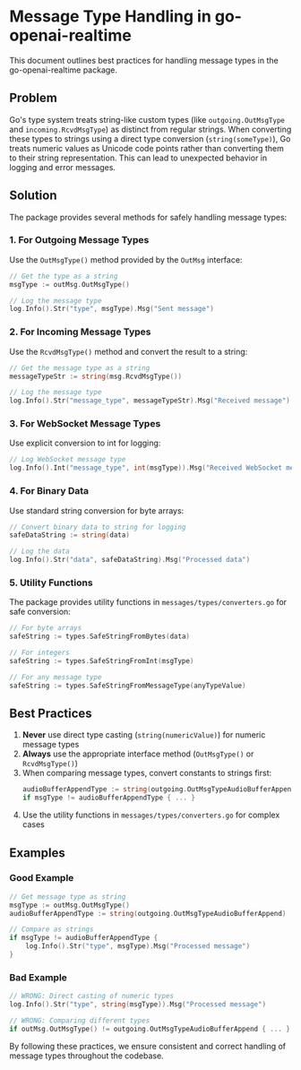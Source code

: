 # Message Type Handling in go-openai-realtime

This document outlines best practices for handling message types in the go-openai-realtime package.

## Problem

Go's type system treats string-like custom types (like `outgoing.OutMsgType` and `incoming.RcvdMsgType`) 
as distinct from regular strings. When converting these types to strings using a direct type conversion 
(`string(someType)`), Go treats numeric values as Unicode code points rather than converting them to 
their string representation. This can lead to unexpected behavior in logging and error messages.

## Solution

The package provides several methods for safely handling message types:

### 1. For Outgoing Message Types

Use the `OutMsgType()` method provided by the `OutMsg` interface:

```go
// Get the type as a string
msgType := outMsg.OutMsgType()

// Log the message type
log.Info().Str("type", msgType).Msg("Sent message")
```

### 2. For Incoming Message Types

Use the `RcvdMsgType()` method and convert the result to a string:

```go
// Get the message type as a string
messageTypeStr := string(msg.RcvdMsgType())

// Log the message type
log.Info().Str("message_type", messageTypeStr).Msg("Received message")
```

### 3. For WebSocket Message Types

Use explicit conversion to int for logging:

```go
// Log WebSocket message type
log.Info().Int("message_type", int(msgType)).Msg("Received WebSocket message")
```

### 4. For Binary Data

Use standard string conversion for byte arrays:

```go
// Convert binary data to string for logging
safeDataString := string(data)

// Log the data
log.Info().Str("data", safeDataString).Msg("Processed data")
```

### 5. Utility Functions

The package provides utility functions in `messages/types/converters.go` for safe conversion:

```go
// For byte arrays
safeString := types.SafeStringFromBytes(data)

// For integers
safeString := types.SafeStringFromInt(msgType)

// For any message type
safeString := types.SafeStringFromMessageType(anyTypeValue)
```

## Best Practices

1. **Never** use direct type casting (`string(numericValue)`) for numeric message types
2. **Always** use the appropriate interface method (`OutMsgType()` or `RcvdMsgType()`)
3. When comparing message types, convert constants to strings first:
   ```go
   audioBufferAppendType := string(outgoing.OutMsgTypeAudioBufferAppend)
   if msgType != audioBufferAppendType { ... }
   ```
4. Use the utility functions in `messages/types/converters.go` for complex cases

## Examples

### Good Example

```go
// Get message type as string
msgType := outMsg.OutMsgType()
audioBufferAppendType := string(outgoing.OutMsgTypeAudioBufferAppend)

// Compare as strings
if msgType != audioBufferAppendType {
    log.Info().Str("type", msgType).Msg("Processed message")
}
```

### Bad Example

```go
// WRONG: Direct casting of numeric types
log.Info().Str("type", string(msgType)).Msg("Processed message")

// WRONG: Comparing different types
if outMsg.OutMsgType() != outgoing.OutMsgTypeAudioBufferAppend { ... }
```

By following these practices, we ensure consistent and correct handling of message types throughout the codebase. 